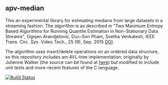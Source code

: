 apv-median
----------

This an experimental library for estimating medians from large
datasets in a streaming fashion.  The algorithm is as described
in "Two Maximum Entropy Based Algorithms for Running Quantile
Estimation in Non-Stationary Data Streams", Ognjen Arandjelović,
Duc-Son Pham, Svetha Venkatesh,  IEEE Trans. Circ. Sys. Video
Tech., 25 (9), Sep. 2015
[DOI](https://doi.org/10.1109/TCSVT.2014.2376137).

The algorithm uses insert/delete operations on an ordered data
structure, so this repository includes am AVL-tree implementation;
originally by Julienne Walker (the source can be found at
[here](http://www.eternallyconfuzzled.com/libs/jsw_avltree.zip))
but modified to include unit tests and more-recent features of
the C language.

[![Build Status](https://ci.dressipi.com:3001/job/apv-median/badge/icon)](https://ci.dressipi.com:3001/job/apv-median)
